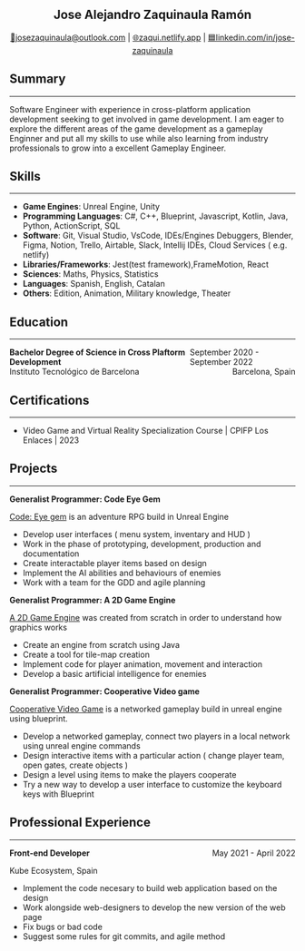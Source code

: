 <h2 style="text-align: center;"> Jose Alejandro Zaquinaula Ramón </h2>
<p style="text-align: center;">
    <a href="mailto:josezaquinaula@outlook.com">📧josezaquinaula@outlook.com</a>
    | 
    <a href="https://zaqui.netlify.app">🌐zaqui.netlify.app</a>
    |
    <a href="https://www.linkedin.com/in/jose-zaquinaula">🟦linkedin.com/in/jose-zaquinaula</a>
</p>


## Summary
---
Software Engineer with experience in cross-platform application development seeking to get involved in game development.
I am eager to explore the different areas of the game development as a gameplay Enginner and put all my skills to use while also learning from industry professionals to grow into a excellent Gameplay Engineer.

## Skills
---
- **Game Engines**: Unreal Engine, Unity
- **Programming Languages**: C#, C++, Blueprint, Javascript, Kotlin, Java, Python, ActionScript, SQL   
- **Software**: Git, Visual Studio, VsCode, IDEs/Engines Debuggers, Blender, Figma, Notion, Trello, Airtable, Slack, Intellij IDEs, Cloud Services ( e.g. netlify) 
- **Libraries/Frameworks**: Jest(test framework),FrameMotion, React
- **Sciences**: Maths, Physics, Statistics
- **Languages**: Spanish, English, Catalan
- **Others**: Edition, Animation, Military knowledge, Theater

## Education
---
<div style="display: flex; justify-content: space-between;">
  <span style="font-weight: bold;">Bachelor Degree of Science in Cross Plaftorm Development</span>
  <span>September 2020 - September 2022 </span>
</div>
<div style="display: flex; justify-content: space-between;">
  <span class="small_size">Instituto Tecnológico de Barcelona</span>
  <span class="small_size">Barcelona, Spain </span>
</div>


## Certifications
---
- Video Game and Virtual Reality Specialization Course | CPIFP Los Enlaces | 2023

## Projects
---

**Generalist Programmer: Code Eye Gem**

[Code: Eye gem](https://github.com/ArBeemo/Code_EyeGem) is an adventure RPG build in Unreal Engine 

- Develop user interfaces ( menu system, inventary and HUD )
- Work in the phase of prototyping, development, production and documentation
- Create interactable player items based on design
- Implement the AI abilities and behaviours of enemies
- Work with a team for the GDD and agile planning 

**Generalist Programmer: A 2D Game Engine**

[A 2D Game Engine](https://youtu.be/vhhoSKIeNKA?si=y1NT-3FnYnjBCrLK) was created from scratch in order to understand how graphics works

- Create an engine from scratch using Java
- Create a tool for tile-map creation 
- Implement code for player animation, movement and interaction 
- Develop a basic artificial intelligence for enemies 

**Generalist Programmer: Cooperative Video game**

[Cooperative Video Game](https://youtu.be/x52B7i9lDeU?si=wF73eQ15sVi1oAVK) is a networked gameplay build in unreal engine using blueprint.
- Develop a networked gameplay, connect two players in a local network using unreal engine commands
- Design interactive items with a particular action ( change player team, open gates, create objects )
- Design a level using items to make the players cooperate
- Try a new way to develop a user interface to customize the keyboard keys with Blueprint 

## Professional Experience
---
<div style="display: flex; justify-content: space-between;">
  <span style="font-weight: bold;">Front-end Developer</span>
  <span>May 2021 - April 2022 </span>
</div>

<p class="small_size"> Kube Ecosystem, Spain </p>

- Implement the code necesary to build web application based on the design 
- Work alongside web-designers to develop the new version of the web page
- Fix bugs or bad code
- Suggest some rules for git commits, and agile method


